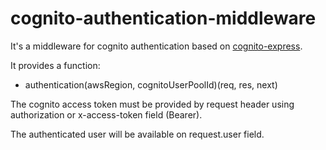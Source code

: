 # cognito-authentication-middleware

It's a middleware for cognito authentication based on [cognito-express](https://www.npmjs.com/package/cognito-express).

It provides a function:

- authentication(awsRegion, cognitoUserPoolId)(req, res, next)

The cognito access token must be provided by request header using authorization or x-access-token field (Bearer).

The authenticated user will be available on request.user field.